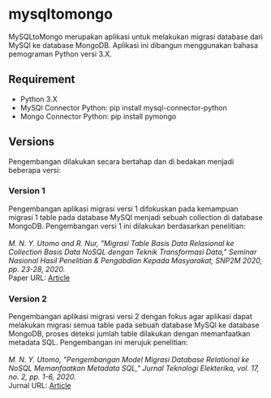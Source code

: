 # mysqltomongo
MySQLtoMongo merupakan aplikasi untuk melakukan migrasi database dari MySQl ke database MongoDB. Aplikasi ini dibangun menggunakan bahasa pemograman Python versi 3.X.

## Requirement
* Python 3.X
* MySQl Connector Python: pip install mysql-connector-python
* Mongo Connector Python: pip install pymongo

## Versions
Pengembangan dilakukan secara bertahap dan di bedakan menjadi beberapa versi:

### Version 1
Pengembangan aplikasi migrasi versi 1 difokuskan pada kemampuan migrasi 1 table pada database MySQl menjadi sebuah collection di database MongoDB. Pengembangan versi 1 ini dilakukan berdasarkan penelitian:<br><br>
*M. N. Y. Utomo and R. Nur, "Migrasi Table Basis Data Relasional ke Collection Basis Data NoSQL dengan Teknik Transformasi Data," Seminar Nasional Hasil Penelitian & Pengabdian Kepada Masyarakat, SNP2M 2020, pp. 23-28, 2020.*\
Paper URL: [Article](http://jurnal.poliupg.ac.id/index.php/snp2m/article/view/2381)

### Version 2
Pengembangan aplikasi migrasi versi 2 dengan fokus agar aplikasi dapat melakukan migrasi semua table pada sebuah database MySQl ke database MongoDB, proses deteksi jumlah table dilakukan dengan memanfaatkan metadata SQL. Pengembangan ini merujuk penelitian:<br><br>
*M. N. Y. Utomo, "Pengembangan Model Migrasi Database Relational ke NoSQL Memanfaatkan Metadata SQL," Jurnal Teknologi Elekterika, vol. 17, no. 2, pp. 1-6, 2020.*\
Jurnal URL: [Article](http://jurnal.poliupg.ac.id/index.php/JTE/article/view/2212) 